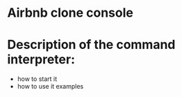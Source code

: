 # Airbnb clone console
# Description of the command interpreter:
* how to start it
* how to use it
examples